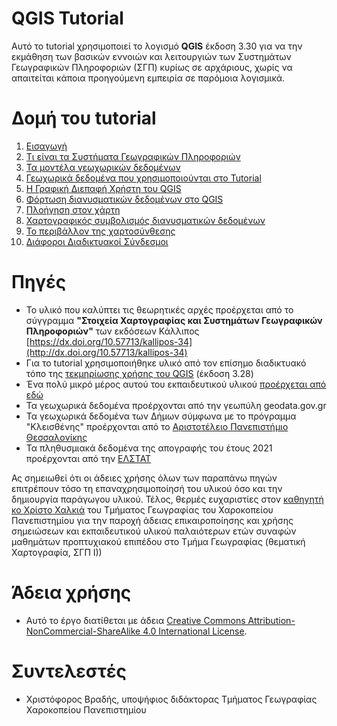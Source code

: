 
# QGIS Tutorial
Αυτό το tutorial χρησιμοποιεί το λογισμό **QGIS** έκδοση 3.30 για να την εκμάθηση των βασικών εννοιών και λειτουργιών των Συστημάτων Γεωγραφικών Πληροφοριών (ΣΓΠ) κυρίως σε αρχάριους, χωρίς να απαιτείται κάποια προηγούμενη εμπειρία σε παρόμοια λογισμικά.

# Δομή του tutorial
1. [Εισαγωγή](01_Εισαγωγή.md)
2. [Τι είναι τα Συστήματα Γεωγραφικών Πληροφοριών](02_Τι_είναι_τα_ΣΓΠ.md)
3. [Τα μοντέλα γεωχωρικών δεδομένων](03_Μοντέλα_Δεδομένων_στα_ΣΓΠ.md)
4. [Γεωχωρικά δεδομένα που χρησιμοποιούνται στο Tutorial](04_Γεωχωρικά_Δεδομένα.md)
5. [Η Γραφική Διεπαφή Χρήστη του QGIS](05_Γραφική_Διεπαφή_QGIS.md)
6. [Φόρτωση διανυσματικών δεδομένων στο QGIS](06_Φόρτωση_Διανυσματικών_Δεδομένων.md)
7. [Πλοήγηση στον χάρτη](07_Πλοήγηση_στον_χάρτη.md)
8. [Χαρτογραφικός συμβολισμός διανυσματικών δεδομένων](08_Χαρτογραφικός_Συμβολισμός.md)
9. [Το περιβάλλον της χαρτοσύνθεσης](09_Περιβάλλον_της_Χαρτοσύνθεσης.md)
10. [Διάφοροι Διαδικτυακοί Σύνδεσμοι](10_Διαδικτυακοί_Σύνδεσμοι.md)

# Πηγές
- Το υλικό που καλύπτει τις θεωρητικές αρχές προέρχεται από το σύγγραμμα **"Στοιχεία Χαρτογραφίας και Συστημάτων Γεωγραφικών Πληροφοριών"** των εκδόσεων Κάλλιπος [https://dx.doi.org/10.57713/kallipos-34](http://dx.doi.org/10.57713/kallipos-34) 
- Για το tutorial χρησιμοποιήθηκε υλικό από τον επίσημο διαδικτυακό τόπο της [τεκμηρίωσης χρήσης του QGIS](https://docs.qgis.org/3.28/en/docs/user_manual/index.html) (έκδοση 3.28)
- Ένα πολύ μικρό μέρος αυτού του εκπαιδευτικού υλικού [προέρχεται από εδώ](https://github.com/ucdavisdatalab/Intro-to-Desktop-GIS-with-QGIS)
- Τα γεωχωρικά δεδομένα προέρχονται από την γεωπύλη geodata.gov.gr
- Τα γεωχωρικά δεδομένα των Δήμων σύμφωνα με το πρόγραμμα "Κλεισθένης" προέρχονται από το [Αριστοτέλειο Πανεπιστήμιο Θεσσαλονίκης](https://hardmin.heal-link.gr/el/dataset/b861a95e-b5ce-4c71-8a43-9fdefd2f1eb9)
- Τα πληθυσμιακά δεδομένα της απογραφής του έτους 2021 προέρχονται από την [ΕΛΣΤΑΤ](https://elstat-outsourcers.statistics.gr/Census2022_GR.pdf)

Ας σημειωθεί ότι οι άδειες χρήσης όλων των παραπάνω πηγών επιτρέπουν τόσο τη επαναχρησιμοποίησή του υλικού όσο και την δημιουργία παράγωγου υλικού. Τέλος, θερμές ευχαριστίες στον [καθηγητή κο Χρίστο Χαλκιά](https://www.geo.hua.gr/μέλος-προσωπικού/χαλκιάς-χρίστος/) του Τμήματος Γεωγραφίας του Χαροκοπείου Πανεπιστημίου για την παροχή άδειας επικαιροποίησης και χρήσης σημειώσεων και εκπαιδευτικού υλικού παλαιότερων ετών συναφών μαθημάτων προπτυχιακού επιπέδου στο Τμήμα Γεωγραφίας (θεματική Χαρτογραφία, ΣΓΠ Ι))

# Άδεια χρήσης
- Αυτό το έργο διατίθεται με άδεια [Creative Commons Attribution-NonCommercial-ShareAlike 4.0 International License](http://creativecommons.org/licenses/by-nc-sa/4.0/).

# Συντελεστές
- Χριστόφορος Βραδής, υποψήφιος διδάκτορας Τμήματος Γεωγραφίας Χαροκοπείου Πανεπιστημίου
